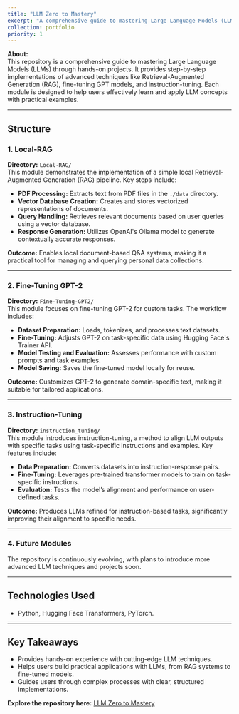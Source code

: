 ```yaml
---
title: "LLM Zero to Mastery"
excerpt: "A comprehensive guide to mastering Large Language Models (LLMs) through hands-on projects."
collection: portfolio
priority: 1
---
```


**About:**  
This repository is a comprehensive guide to mastering Large Language Models (LLMs) through hands-on projects. It provides step-by-step implementations of advanced techniques like Retrieval-Augmented Generation (RAG), fine-tuning GPT models, and instruction-tuning. Each module is designed to help users effectively learn and apply LLM concepts with practical examples.

---

## Structure

### 1. Local-RAG

**Directory:** `Local-RAG/`  
This module demonstrates the implementation of a simple local Retrieval-Augmented Generation (RAG) pipeline. Key steps include:

- **PDF Processing:** Extracts text from PDF files in the `./data` directory.
- **Vector Database Creation:** Creates and stores vectorized representations of documents.
- **Query Handling:** Retrieves relevant documents based on user queries using a vector database.
- **Response Generation:** Utilizes OpenAI's Ollama model to generate contextually accurate responses.

**Outcome:** Enables local document-based Q&A systems, making it a practical tool for managing and querying personal data collections.

---

### 2. Fine-Tuning GPT-2

**Directory:** `Fine-Tuning-GPT2/`  
This module focuses on fine-tuning GPT-2 for custom tasks. The workflow includes:

- **Dataset Preparation:** Loads, tokenizes, and processes text datasets.
- **Fine-Tuning:** Adjusts GPT-2 on task-specific data using Hugging Face's Trainer API.
- **Model Testing and Evaluation:** Assesses performance with custom prompts and task examples.
- **Model Saving:** Saves the fine-tuned model locally for reuse.

**Outcome:** Customizes GPT-2 to generate domain-specific text, making it suitable for tailored applications.

---

### 3. Instruction-Tuning

**Directory:** `instruction_tuning/`  
This module introduces instruction-tuning, a method to align LLM outputs with specific tasks using task-specific instructions and examples. Key features include:

- **Data Preparation:** Converts datasets into instruction-response pairs.
- **Fine-Tuning:** Leverages pre-trained transformer models to train on task-specific instructions.
- **Evaluation:** Tests the model’s alignment and performance on user-defined tasks.

**Outcome:** Produces LLMs refined for instruction-based tasks, significantly improving their alignment to specific needs.

---

### 4. Future Modules

The repository is continuously evolving, with plans to introduce more advanced LLM techniques and projects soon.

---

## Technologies Used

- Python, Hugging Face Transformers, PyTorch.

---

## Key Takeaways

- Provides hands-on experience with cutting-edge LLM techniques.
- Helps users build practical applications with LLMs, from RAG systems to fine-tuned models.
- Guides users through complex processes with clear, structured implementations.

**Explore the repository here:** [LLM Zero to Mastery](https://github.com/MeshkatShB/llm-zero-to-mastery)
